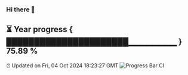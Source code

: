 ### Hi there 👋
⏳ Year progress { ██████████████████████▁▁▁▁▁▁▁▁ } 75.89 %
---
⏰ Updated on Fri, 04 Oct 2024 18:23:27 GMT
![Progress Bar CI](https://github.com/liununu/liununu/workflows/Progress%20Bar%20CI/badge.svg)
